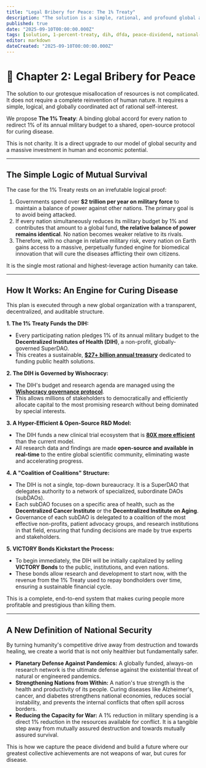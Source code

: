```yaml
---
title: "Legal Bribery for Peace: The 1% Treaty"
description: "The solution is a simple, rational, and profound global accord: The 1% Treaty. By redirecting a tiny fraction of military spending, we can make curing people more profitable than killing them."
published: true
date: "2025-09-10T00:00:00.000Z"
tags: [solution, 1-percent-treaty, dih, dfda, peace-dividend, national-security, victory-bonds]
editor: markdown
dateCreated: "2025-09-10T00:00:00.000Z"
---
```


# 📖 Chapter 2: Legal Bribery for Peace

The solution to our grotesque misallocation of resources is not complicated. It does not require a complete reinvention of human nature. It requires a simple, logical, and globally coordinated act of rational self-interest.

We propose **The 1% Treaty**: A binding global accord for every nation to redirect 1% of its annual military budget to a shared, open-source protocol for curing disease.

This is not charity. It is a direct upgrade to our model of global security and a massive investment in human and economic potential.

---

## The Simple Logic of Mutual Survival

The case for the 1% Treaty rests on an irrefutable logical proof:

1.  Governments spend over **$2 trillion per year on military force** to maintain a balance of power against other nations. The primary goal is to avoid being attacked.
2.  If every nation simultaneously reduces its military budget by 1% and contributes that amount to a global fund, **the relative balance of power remains identical**. No nation becomes weaker relative to its rivals.
3.  Therefore, with no change in relative military risk, every nation on Earth gains access to a massive, perpetually funded engine for biomedical innovation that will cure the diseases afflicting their own citizens.

It is the single most rational and highest-leverage action humanity can take.

---

## How It Works: An Engine for Curing Disease

This plan is executed through a new global organization with a transparent, decentralized, and auditable structure.

**1. The 1% Treaty Funds the DIH:**

- Every participating nation pledges 1% of its annual military budget to the **Decentralized Institutes of Health (DIH)**, a non-profit, globally-governed SuperDAO.
- This creates a sustainable, **[$27+ billion annual treasury](./economics.md)** dedicated to funding public health solutions.

**2. The DIH is Governed by Wishocracy:**

- The DIH's budget and research agenda are managed using the **[Wishocracy governance protocol](./governance.md)**.
- This allows millions of stakeholders to democratically and efficiently allocate capital to the most promising research without being dominated by special interests.

**3. A Hyper-Efficient & Open-Source R&D Model:**

- The DIH funds a new clinical trial ecosystem that is **[80X more efficient](./proof.md)** than the current model.
- All research data and findings are made **open-source and available in real-time** to the entire global scientific community, eliminating waste and accelerating progress.

**4. A "Coalition of Coalitions" Structure:**

- The DIH is not a single, top-down bureaucracy. It is a SuperDAO that delegates authority to a network of specialized, subordinate DAOs (subDAOs).
- Each subDAO focuses on a specific area of health, such as the **Decentralized Cancer Institute** or the **Decentralized Institute on Aging**.
- Governance of each subDAO is delegated to a coalition of the most effective non-profits, patient advocacy groups, and research institutions in that field, ensuring that funding decisions are made by true experts and stakeholders.

**5. VICTORY Bonds Kickstart the Process:**

- To begin immediately, the DIH will be initially capitalized by selling **VICTORY Bonds** to the public, institutions, and even nations.
- These bonds allow research and development to start now, with the revenue from the 1% Treaty used to repay bondholders over time, ensuring a sustainable financial cycle.

This is a complete, end-to-end system that makes curing people more profitable and prestigious than killing them.

---

## A New Definition of National Security

By turning humanity's competitive drive away from destruction and towards healing, we create a world that is not only healthier but fundamentally safer.

- **Planetary Defense Against Pandemics:** A globally funded, always-on research network is the ultimate defense against the existential threat of natural or engineered pandemics.
- **Strengthening Nations from Within:** A nation's true strength is the health and productivity of its people. Curing diseases like Alzheimer's, cancer, and diabetes strengthens national economies, reduces social instability, and prevents the internal conflicts that often spill across borders.
- **Reducing the Capacity for War:** A 1% reduction in military spending is a direct 1% reduction in the resources available for conflict. It is a tangible step away from mutually assured destruction and towards mutually assured survival.

This is how we capture the peace dividend and build a future where our greatest collective achievements are not weapons of war, but cures for disease.
